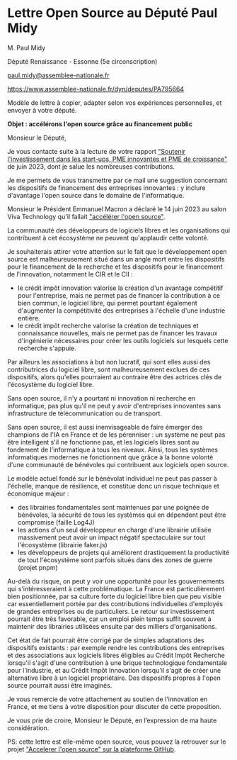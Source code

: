 # Lettre Open Source au Député Paul Midy

M. Paul Midy

Député Renaissance - Essonne (5e circonscription) 

paul.midy@assemblee-nationale.fr

https://www.assemblee-nationale.fr/dyn/deputes/PA795664

Modèle de lettre à copier, adapter selon vos expériences personnelles, et envoyer à votre député.


**Objet : accélérons l'open source grâce au financement public**

Monsieur le Député,

Je vous contacte suite à la lecture de votre rapport ["Soutenir l'investissement dans les start-ups, PME innovantes et PME de croissance"](https://mission-midy.fr/assets/rapport.pdf) de juin 2023, dont je salue les nombreuses contributions.

Je me permets de vous transmettre par ce mail une suggestion concernant les dispositifs de financement des entreprises innovantes : y inclure d'avantage l'open source dans le domaine de l'informatique.

Monsieur le Président Emmanuel Macron a déclaré le 14 juin 2023 au salon Viva Technology qu'il fallait ["accélérer l'open source"](https://x.com/VivaTech/status/1669019409749352455). 

La communauté des développeurs de logiciels libres et les organisations qui contribuent à cet écosystème ne peuvent qu'applaudir cette volonté. 

Je souhaiterais attirer votre attention sur le fait que le développement open source est malheureusement situé dans un angle mort entre les dispositifs pour le financement de la recherche et les dispositifs pour le financement de l'innovation, notamment le CIR et le CII :

- le crédit impôt innovation valorise la création d'un avantage compétitif pour l'entreprise, mais ne permet pas de financer la contribution à ce bien commun, le logiciel libre, qui permet pourtant également d'augmenter la compétitivité des entreprises à l'échelle d'une industrie entière.
- le crédit impôt recherche valorise la création de techniques et connaissance nouvelles, mais ne permet pas de financer les travaux d'ingénierie nécessaires pour créer les outils logiciels sur lesquels cette recherche s'appuie.

Par ailleurs les associations à but non lucratif, qui sont elles aussi des contributrices du logiciel libre, sont malheureusement exclues de ces dispositifs, alors qu'elles pourraient au contraire être des actrices clés de l'écosystème du logiciel libre.

Sans open source, il n'y a pourtant ni innovation ni recherche en informatique, pas plus qu'il ne peut y avoir d'entreprises innovantes sans infrastructure de télécommunication ou de transport.

Sans open source, il est aussi inenvisageable de faire émerger des champions de l'IA en France et de les pérenniser : un système ne peut pas être intelligent s'il ne fonctionne pas, et les logiciels libres sont au fondement de l'informatique à tous les niveaux. Ainsi, tous les systèmes informatiques modernes ne fonctionnent que grâce à la bonne volonté d'une communauté de bénévoles qui contribuent aux logiciels open source. 

Le modèle actuel fondé sur le bénévolat individuel ne peut pas passer à l'échelle, manque de résilience, et constitue donc un risque technique et économique majeur :

- des librairies fondamentales sont maintenues par une poignée de bénévoles, la sécurité de tous les systèmes qui en dépendent peut être compromise (faille Log4J)
- les actions d'un seul développeur en charge d'une librairie utilisée massivement peut avoir un impact négatif spectaculaire sur tout l'écosystème (librairie faker.js)
- les développeurs de projets qui améliorent drastiquement la productivité de tout l'écosystème sont parfois situés dans des zones de guerre (projet pnpm)

Au-delà du risque, on peut y voir une opportunité pour les gouvernements qui s'intéresseraient à cette problématique. La France est particulièrement bien positionnée, par sa culture forte du logiciel libre bien que peu visible car essentiellement portée par des contributions individuelles d'employés de grandes entreprises ou de particuliers. Le retour sur investissement pourrait être très favorable, car un emploi plein temps suffit souvent à maintenir des librairies utilisées ensuite par des milliers d'organisations.

Cet état de fait pourrait être corrigé par de simples adaptations des dispositifs existants : par exemple rendre les contributions des entreprises et des associations aux logiciels libres éligibles au Crédit Impôt Recherche lorsqu'il s'agit d'une contribution à une brique technologique fondamentale pour l'industrie, et au Crédit Impôt Innovation lorsqu'il s'agit de créer une alternative libre à un logiciel propriétaire. Des dispositifs propres à l'open source pourrait aussi être imaginés.

Je vous remercie de votre attachement au soutien de l'innovation en France, et me tiens à votre disposition pour discuter de cette proposition.

Je vous prie de croire, Monsieur le Député, en l’expression de ma haute considération.

PS: cette lettre est elle-même open source, vous pouvez la retrouver sur le projet ["Accelerer l'open source" sur la plateforme GitHub](https://github.com/accelerer-open-source/lettres-open-source/blob/main/Paul-Midy.md).
